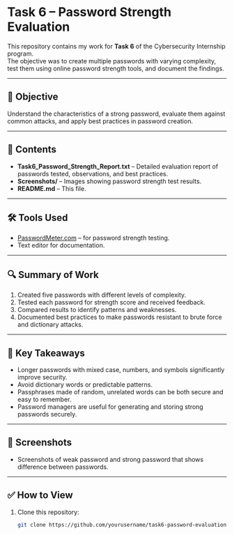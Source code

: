 # Task 6 – Password Strength Evaluation

This repository contains my work for **Task 6** of the Cybersecurity Internship program.  
The objective was to create multiple passwords with varying complexity, test them using online password strength tools, and document the findings.

---

## 📌 Objective
Understand the characteristics of a strong password, evaluate them against common attacks, and apply best practices in password creation.

---

## 📂 Contents
- **Task6_Password_Strength_Report.txt** – Detailed evaluation report of passwords tested, observations, and best practices.
- **Screenshots/** – Images showing password strength test results.
- **README.md** – This file.

---

## 🛠 Tools Used
- [PasswordMeter.com](https://passwordmeter.com) – for password strength testing.
- Text editor for documentation.

---

## 🔍 Summary of Work
1. Created five passwords with different levels of complexity.
2. Tested each password for strength score and received feedback.
3. Compared results to identify patterns and weaknesses.
4. Documented best practices to make passwords resistant to brute force and dictionary attacks.

---

## 📖 Key Takeaways
- Longer passwords with mixed case, numbers, and symbols significantly improve security.
- Avoid dictionary words or predictable patterns.
- Passphrases made of random, unrelated words can be both secure and easy to remember.
- Password managers are useful for generating and storing strong passwords securely.

---

## 📸 Screenshots
- Screenshots of weak password and strong password that shows difference between passwords.

---

## ✅ How to View
1. Clone this repository:
   ```bash
   git clone https://github.com/yourusername/task6-password-evaluation.git
